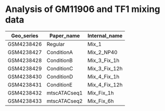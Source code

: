 # Analysis of GM11906 and TF1 mixing data


Geo_series|Paper_name|Internal_name
--- | --- | ---
GSM4238426|Regular|Mix_1
GSM4238427|ConditionA|Mix_2_NP40
GSM4238428|ConditionB|Mix_3_Fix_1h
GSM4238429|ConditionC|Mix_3_Fix_12h
GSM4238430|ConditionD|Mix_4_Fix_1h
GSM4238431|ConditionE|Mix_4_Fix_12h
GSM4238432|mtscATACseq1|Mix_Fix_1h
GSM4238433|mtscATACseq2|Mix_Fix_6h


